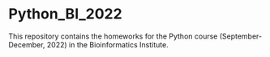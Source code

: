 # Python_BI_2022

This repository contains the homeworks for the Python course (September-December, 2022) in the Bioinformatics Institute.
